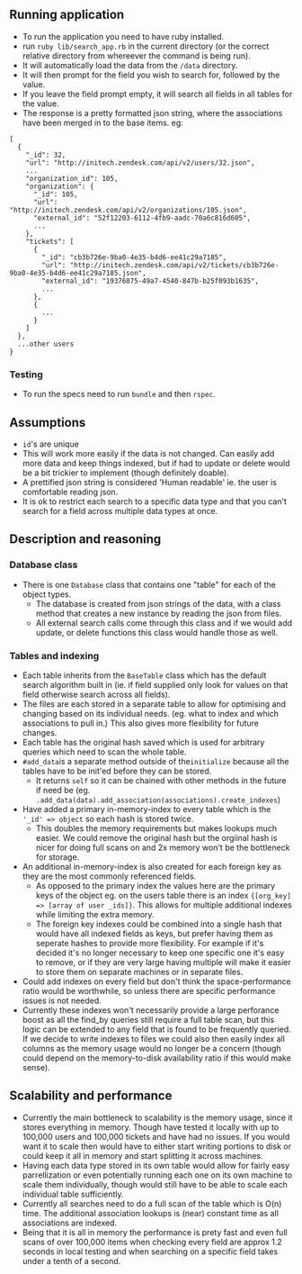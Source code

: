 ## Running application

- To run the application you need to have ruby installed.
- run `ruby lib/search_app.rb` in the current directory (or the correct relative directory from whereever the command is being run).
- It will automatically load the data from the `/data` directory.
- It will then prompt for the field you wish to search for, followed by the value.
- If you leave the field prompt empty, it will search all fields in all tables for the value.
- The response is a pretty formatted json string, where the associations have been merged in to the base items.
  eg:

```
[
  {
    "_id": 32,
    "url": "http://initech.zendesk.com/api/v2/users/32.json",
    ...
    "organization_id": 105,
    "organization": {
      "_id": 105,
      "url": "http://initech.zendesk.com/api/v2/organizations/105.json",
      "external_id": "52f12203-6112-4fb9-aadc-70a6c816d605",
      ...
    },
    "tickets": [
      {
        "_id": "cb3b726e-9ba0-4e35-b4d6-ee41c29a7185",
        "url": "http://initech.zendesk.com/api/v2/tickets/cb3b726e-9ba0-4e35-b4d6-ee41c29a7185.json",
        "external_id": "19376875-49a7-4540-847b-b25f093b1635",
        ...
      },
      {
        ...
      }
    ]
  },
  ...other users
}
```

### Testing

- To run the specs need to run `bundle` and then `rspec`.

## Assumptions

- `id`'s are unique
- This will work more easily if the data is not changed. Can easily add more data and keep things indexed, but if had to update or delete would be a bit trickier to implement (though definitely doable).
- A prettified json string is considered 'Human readable' ie. the user is comfortable reading json.
- It is ok to restrict each search to a specific data type and that you can't search for a field across multiple data types at once.

## Description and reasoning

### Database class

- There is one `Database` class that contains one "table" for each of the object types.
  - The database is created from json strings of the data, with a class method that creates a new instance by reading the json from files.
  - All external search calls come through this class and if we would add update, or delete functions this class would handle those as well.

### Tables and indexing

- Each table inherits from the `BaseTable` class which has the default search algorithm built in (ie. if field supplied only look for values on that field otherwise search across all fields).
- The files are each stored in a separate table to allow for optimising and changing based on its individual needs. (eg. what to index and which associations to pull in.) This also gives more flexibility for future changes.
- Each table has the original hash saved which is used for arbitrary queries which need to scan the whole table.
- `#add_data`is a separate method outside of the`initialize` because all the tables have to be init'ed before they can be stored.
  - It returns `self` so it can be chained with other methods in the future if need be (eg. `.add_data(data).add_association(associations).create_indexes`)
- Have added a primary in-memory-index to every table which is the `'_id' => object` so each hash is stored twice.
  - This doubles the memory requirements but makes lookups much easier. We could remove the original hash but the orgiinal hash is nicer for doing full scans on and 2x memory won't be the bottleneck for storage.
- An additional in-memory-index is also created for each foreign key as they are the most commonly referenced fields.
  - As opposed to the primary index the values here are the primary keys of the object eg. on the users table there is an index `{[org_key] => [array of user _ids]}`. This allows for multiple additional indexes while limiting the extra memory.
  - The foreign key indexes could be combined into a single hash that would have all indexed fields as keys, but prefer having them as seperate hashes to provide more flexibility. For example if it's decided it's no longer necessary to keep one specific one it's easy to remove, or if they are very large having multiple will make it easier to store them on separate machines or in separate files.
- Could add indexes on every field but don't think the space-performance ratio would be worthwhile, so unless there are specific performance issues is not needed.
- Currently these indexes won't necessarily provide a large perforance boost as all the find_by queries still require a full table scan, but this logic can be extended to any field that is found to be frequently queried. If we decide to write indexes to files we could also then easily index all columns as the memory usage would no longer be a concern (though could depend on the memory-to-disk availability ratio if this would make sense).

## Scalability and performance

- Currently the main bottleneck to scalability is the memory usage, since it stores everything in memory. Though have tested it locally with up to 100,000 users and 100,000 tickets and have had no issues. If you would want it to scale then would have to either start writing portions to disk or could keep it all in memory and start splitting it across machines.
- Having each data type stored in its own table would allow for fairly easy parrellization or even potentially running each one on its own machine to scale them individually, though would still have to be able to scale each individual table sufficiently.
- Currently all searches need to do a full scan of the table which is O(n) time. The additional association lookups is (near) constant time as all associations are indexed.
- Being that it is all in memory the performance is prety fast and even full scans of over 100,000 items when checking every field are approx 1.2 seconds in local testing and when searching on a specific field takes under a tenth of a second.
